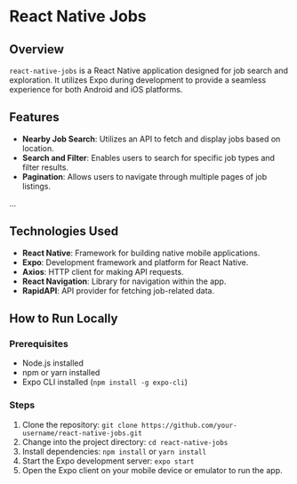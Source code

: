 # React Native Jobs

## Overview

`react-native-jobs` is a React Native application designed for job search and exploration. It utilizes Expo during development to provide a seamless experience for both Android and iOS platforms.

## Features

- **Nearby Job Search**: Utilizes an API to fetch and display jobs based on location.
- **Search and Filter**: Enables users to search for specific job types and filter results.
- **Pagination**: Allows users to navigate through multiple pages of job listings.

...

## Technologies Used

- **React Native**: Framework for building native mobile applications.
- **Expo**: Development framework and platform for React Native.
- **Axios**: HTTP client for making API requests.
- **React Navigation**: Library for navigation within the app.
- **RapidAPI**: API provider for fetching job-related data.

## How to Run Locally

### Prerequisites

- Node.js installed
- npm or yarn installed
- Expo CLI installed (`npm install -g expo-cli`)

### Steps

1. Clone the repository: `git clone https://github.com/your-username/react-native-jobs.git`
2. Change into the project directory: `cd react-native-jobs`
3. Install dependencies: `npm install` or `yarn install`
4. Start the Expo development server: `expo start`
5. Open the Expo client on your mobile device or emulator to run the app.
